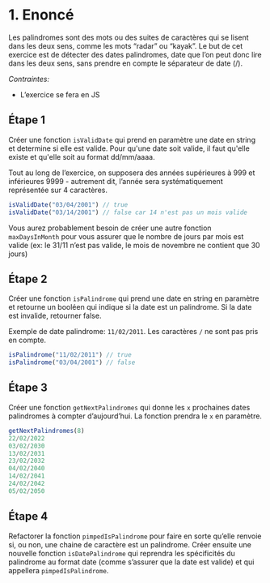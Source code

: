 # 1. Enoncé

Les palindromes sont des mots ou des suites de caractères qui se lisent dans les deux sens, comme les mots “radar” ou “kayak”.
Le but de cet exercice est de détecter des dates palindromes, date que l’on peut donc lire dans les deux sens, sans prendre en compte le séparateur de date (/).

*Contraintes:* 

- L’exercice se fera en JS

## Étape 1

Créer une fonction `isValidDate` qui prend en paramètre une date en string et determine si elle est valide. Pour qu'une date soit valide, il faut qu'elle existe et qu'elle soit au format dd/mm/aaaa.

Tout au long de l’exercice, on supposera des années supérieures à 999 et inférieures 9999 - autrement dit, l’année sera systématiquement représentée sur 4 caractères.

```jsx
isValidDate("03/04/2001") // true
isValidDate("03/14/2001") // false car 14 n'est pas un mois valide
```

Vous aurez probablement besoin de créer une autre fonction `maxDaysInMonth` pour vous assurer que le nombre de jours par mois est valide (ex: le 31/11 n’est pas valide, le mois de novembre ne contient que 30 jours)

## Étape 2

Créer une fonction `isPalindrome` qui prend une date en string en paramètre et retourne un booléen qui indique si la date est un palindrome. Si la date est invalide, retourner false.

Exemple de date palindrome: `11/02/2011`. Les caractères `/` ne sont pas pris en compte.

```jsx
isPalindrome("11/02/2011") // true
isPalindrome("03/04/2001") // false
```

## Étape 3

Créer une fonction `getNextPalindromes` qui donne les `x` prochaines dates palindromes à compter d’aujourd’hui. La fonction prendra le `x` en paramètre.

```jsx
getNextPalindromes(8)
22/02/2022
03/02/2030
13/02/2031
23/02/2032
04/02/2040
14/02/2041
24/02/2042
05/02/2050
```

## Étape 4

Refactorer la fonction `pimpedIsPalindrome` pour faire en sorte qu’elle renvoie si, ou non, une chaine de caractère est un palindrome. Créer ensuite une nouvelle fonction `isDatePalindrome` qui reprendra les spécificités du palindrome au format date (comme s’assurer que la date est valide) et qui appellera `pimpedIsPalindrome`.
